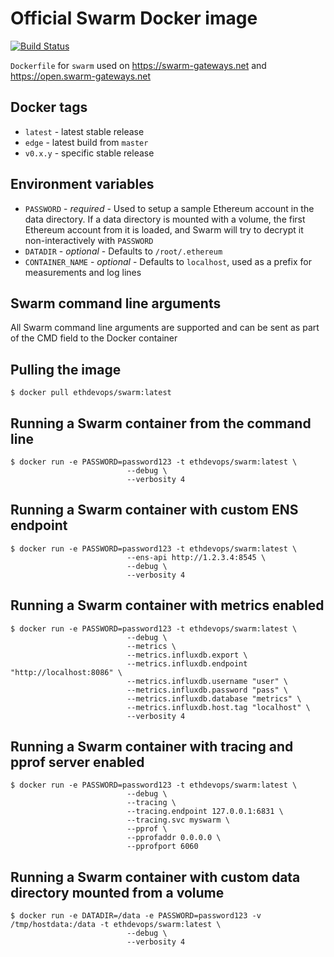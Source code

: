 # Official Swarm Docker image

[![Build Status](https://travis-ci.org/ethersphere/swarm-docker.svg?branch=master)](https://travis-ci.org/ethersphere/swarm-docker)

`Dockerfile` for `swarm` used on https://swarm-gateways.net and https://open.swarm-gateways.net

## Docker tags

* `latest` - latest stable release
* `edge` - latest build from `master`
* `v0.x.y` - specific stable release

## Environment variables

* `PASSWORD` - *required* - Used to setup a sample Ethereum account in the data directory. If a data directory is mounted with a volume, the first Ethereum account from it is loaded, and Swarm will try to decrypt it non-interactively with `PASSWORD`
* `DATADIR` - *optional* - Defaults to `/root/.ethereum`
* `CONTAINER_NAME` - *optional* - Defaults to `localhost`, used as a prefix for measurements and log lines

## Swarm command line arguments

All Swarm command line arguments are supported and can be sent as part of the CMD field to the Docker container

## Pulling the image

    $ docker pull ethdevops/swarm:latest

## Running a Swarm container from the command line

    $ docker run -e PASSWORD=password123 -t ethdevops/swarm:latest \
                              --debug \
                              --verbosity 4

## Running a Swarm container with custom ENS endpoint

    $ docker run -e PASSWORD=password123 -t ethdevops/swarm:latest \
                              --ens-api http://1.2.3.4:8545 \
                              --debug \
                              --verbosity 4

## Running a Swarm container with metrics enabled

    $ docker run -e PASSWORD=password123 -t ethdevops/swarm:latest \
                              --debug \
                              --metrics \
                              --metrics.influxdb.export \
                              --metrics.influxdb.endpoint "http://localhost:8086" \
                              --metrics.influxdb.username "user" \
                              --metrics.influxdb.password "pass" \
                              --metrics.influxdb.database "metrics" \
                              --metrics.influxdb.host.tag "localhost" \
                              --verbosity 4

## Running a Swarm container with tracing and pprof server enabled

    $ docker run -e PASSWORD=password123 -t ethdevops/swarm:latest \
                              --debug \
                              --tracing \
                              --tracing.endpoint 127.0.0.1:6831 \
                              --tracing.svc myswarm \
                              --pprof \
                              --pprofaddr 0.0.0.0 \
                              --pprofport 6060

## Running a Swarm container with custom data directory mounted from a volume

    $ docker run -e DATADIR=/data -e PASSWORD=password123 -v /tmp/hostdata:/data -t ethdevops/swarm:latest \
                              --debug \
                              --verbosity 4
